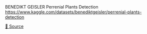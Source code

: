 BENEDIKT GEISLER
Perrenial Plants Detection
https://www.kaggle.com/datasets/benediktgeisler/perrenial-plants-detection


[🔗 Source](https://www.kaggle.com/datasets/benediktgeisler/perrenial-plants-detection) 